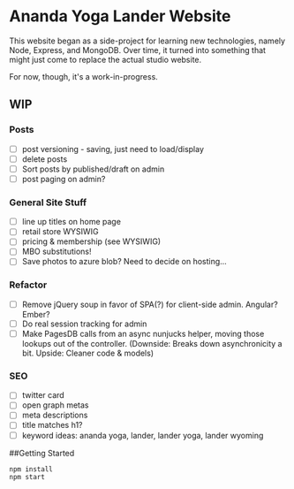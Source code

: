 # Ananda Yoga Lander Website

This website began as a side-project for learning new technologies, namely Node, Express, and MongoDB. Over time, it turned into something that might just come to replace the actual studio website. 

For now, though, it's a work-in-progress.

## WIP

### Posts

* [ ] post versioning - saving, just need to load/display
* [ ] delete posts
* [ ] Sort posts by published/draft on admin
* [ ] post paging on admin?

### General Site Stuff

* [ ] line up titles on home page
* [ ] retail store WYSIWIG
* [ ] pricing & membership (see WYSIWIG)
* [ ] MBO substitutions!
* [ ] Save photos to azure blob? Need to decide on hosting...

### Refactor

* [ ] Remove jQuery soup in favor of SPA(?) for client-side admin. Angular? Ember? 
* [ ] Do real session tracking for admin
* [ ] Make PagesDB calls from an async nunjucks helper, moving those lookups out of the controller. (Downside: Breaks down asynchronicity a bit. Upside: Cleaner code & models)

### SEO

* [ ] twitter card
* [ ] open graph metas
* [ ] meta descriptions
* [ ] title matches h1?
* [ ] keyword ideas: ananda yoga, lander, lander yoga, lander wyoming

##Getting Started

```
npm install
npm start
```
